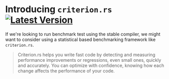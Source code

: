 # Introducing `criterion.rs` [![Latest Version]][crates.io]

If we're looking to run benchmark test using the stable compiler, we might want
to consider using a statistical based benchmarking framework like
`criterion.rs`.

> Criterion.rs helps you write fast code by detecting and measuring performance
> improvements or regressions, even small ones, quickly and accurately. You can
> optimize with confidence, knowing how each change affects the performance of
> your code.

[Latest Version]: https://img.shields.io/crates/v/criterion.svg
[crates.io]: https://crates.io/crates/criterion
